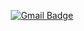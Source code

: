 <div align=center>

[![Gmail Badge](https://img.shields.io/badge/-Gmail-d14836?style=flat-square&logo=Gmail&logoColor=white&link=mailto:qkrtpwls025@gmail.com)](mailto:qkrtpwls025@gmail.com)
</div>
